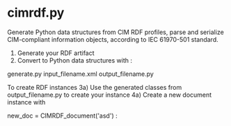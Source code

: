 # cimrdf.py
Generate Python data structures from CIM RDF profiles, parse and serialize CIM-compliant information objects, according to IEC 61970-501 standard.

1) Generate your RDF artifact
2) Convert to Python data structures with :

generate.py input_filename.xml  output_filename.py

To create RDF instances
3a) Use the generated classes from output_filename.py to create your instance
4a) Create a new document instance with 

new_doc = CIMRDF_document('asd') :

